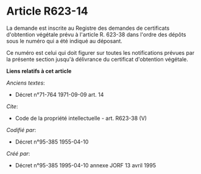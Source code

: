 # Article R623-14

La demande est inscrite au Registre des demandes de certificats d'obtention végétale prévu à l'article R. 623-38 dans l'ordre
des dépôts sous le numéro qui a été indiqué au déposant. 

Ce numéro est celui qui doit figurer sur toutes les notifications prévues par la présente section jusqu'à délivrance du
certificat d'obtention végétale.

**Liens relatifs à cet article**

_Anciens textes_:

  - Décret n°71-764 1971-09-09 art. 14

_Cite_:

  - Code de la propriété intellectuelle - art. R623-38 (V)

_Codifié par_:

  - Décret n°95-385 1955-04-10

_Créé par_:

  - Décret n°95-385 1995-04-10 annexe JORF 13 avril 1995
